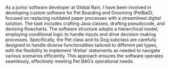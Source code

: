 As a junior software developer at Global Rain, I have been involved in developing custom software for Pet Boarding and Grooming (PetBaG), focused on replacing outdated paper processes with a streamlined digital solution. The task includes crafting Java classes, drafting pseudocode, and devising flowcharts. The software structure adopts a hierarchical model, employing conditional logic to handle inputs and drive decision-making processes. Specifically, the Pet class and its Dog subclass are carefully designed to handle diverse functionalities tailored to different pet types, with the flexibility to implement ‘if/else’ statements as needed to navigate various scenarios efficiently. This approach ensures the software operates seamlessly, effectively meeting Pet BAG’s operational needs. 
